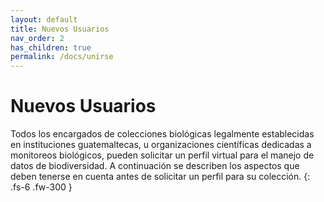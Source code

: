 ```yaml
---
layout: default
title: Nuevos Usuarios
nav_order: 2
has_children: true
permalink: /docs/unirse
---
```


# Nuevos Usuarios

Todos los encargados de colecciones biológicas legalmente establecidas en instituciones guatemaltecas, u organizaciones científicas dedicadas a monitoreos biológicos, pueden solicitar un perfil virtual para el manejo de datos de biodiversidad. A continuación se describen los aspectos que deben tenerse en cuenta antes de solicitar un perfil para su colección.
{: .fs-6 .fw-300 }
